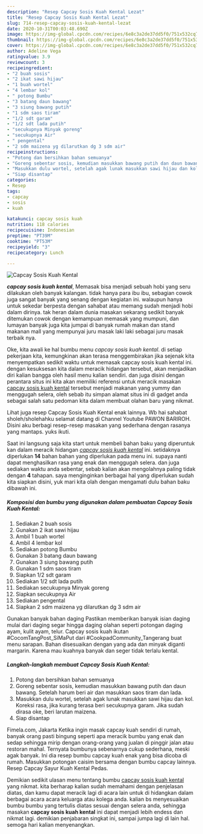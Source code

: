 ```yaml
---
description: "Resep Capcay Sosis Kuah Kental Lezat"
title: "Resep Capcay Sosis Kuah Kental Lezat"
slug: 714-resep-capcay-sosis-kuah-kental-lezat
date: 2020-10-31T00:03:48.690Z
image: https://img-global.cpcdn.com/recipes/6e8c3a2de37dd5f0/751x532cq70/capcay-sosis-kuah-kental-foto-resep-utama.jpg
thumbnail: https://img-global.cpcdn.com/recipes/6e8c3a2de37dd5f0/751x532cq70/capcay-sosis-kuah-kental-foto-resep-utama.jpg
cover: https://img-global.cpcdn.com/recipes/6e8c3a2de37dd5f0/751x532cq70/capcay-sosis-kuah-kental-foto-resep-utama.jpg
author: Adeline Vega
ratingvalue: 3.9
reviewcount: 3
recipeingredient:
- "2 buah sosis"
- "2 ikat sawi hijau"
- "1 buah wortel"
- "4 lembar kol"
- " potong Bumbu"
- "3 batang daun bawang"
- "3 siung bawang putih"
- "1 sdm saos tiram"
- "1/2 sdt garam"
- "1/2 sdt lada putih"
- "secukupnya Minyak goreng"
- "secukupnya Air"
- " pengental"
- "2 sdm maizena yg dilarutkan dg 3 sdm air"
recipeinstructions:
- "Potong dan bersihkan bahan semuanya"
- "Goreng sebentar sosis, kemudian masukkan bawang putih dan daun bawang. Setelah harum beri air dan masukkan saos tiram dan lada."
- "Masukkan dulu wortel, setelah agak lunak masukkan sawi hijau dan kol. Koreksi rasa, jika kurang terasa beri secukupnya garam. Jika sudah dirasa oke, beri larutan maizena."
- "Siap disantap"
categories:
- Resep
tags:
- capcay
- sosis
- kuah

katakunci: capcay sosis kuah 
nutrition: 118 calories
recipecuisine: Indonesian
preptime: "PT39M"
cooktime: "PT53M"
recipeyield: "3"
recipecategory: Lunch

---
```



![Capcay Sosis Kuah Kental](https://img-global.cpcdn.com/recipes/6e8c3a2de37dd5f0/751x532cq70/capcay-sosis-kuah-kental-foto-resep-utama.jpg)

<b><i>capcay sosis kuah kental</i></b>, Memasak bisa menjadi sebuah hobi yang seru dilakukan oleh banyak kalangan. tidak hanya para ibu ibu, sebagian cowok juga sangat banyak yang senang dengan kegiatan ini. walaupun hanya untuk sekedar berpesta dengan sahabat atau memang sudah menjadi hobi dalam dirinya. tak heran dalam dunia masakan sekarang sedikit banyak ditemukan cowok dengan kemampuan memasak yang mumpuni, dan lumayan banyak juga kita jumpai di banyak rumah makan dan stand makanan mall yang mempunyai juru masak laki laki sebagai juru masak terbaik nya.

Oke, kita awali ke hal bumbu menu <i>capcay sosis kuah kental</i>. di setiap pekerjaan kita, kemungkinan akan terasa menggembirakan jika sejenak kita menyempatkan sedikit waktu untuk memasak capcay sosis kuah kental ini. dengan kesuksesan kita dalam meracik hidangan tersebut, akan menjadikan diri kalian bangga oleh hasil menu kalian sendiri. dan juga disini dengan perantara situs ini kita akan memiliki referensi untuk meracik masakan <u>capcay sosis kuah kental</u> tersebut menjadi makanan yang yummy dan menggugah selera, oleh sebab itu simpan alamat situs ini di gadget anda sebagai salah satu pedoman kita dalam membuat olahan baru yang nikmat.

Lihat juga resep Capcay Sosis Kuah Kental enak lainnya. Wb hai sahabat sholeh/sholehahku selamat datang di Channel Youtube PAWON BARIROH. Disini aku berbagi resep-resep masakan yang sederhana dengan rasanya yang mantaps. yuks ikuti.


Saat ini langsung saja kita start untuk membeli bahan baku yang diperuntuk kan dalam meracik hidangan <u><i>capcay sosis kuah kental</i></u> ini. setidaknya diperlukan <b>14</b> bahan bahan yang diperlukan pada menu ini. supaya nanti dapat menghasilkan rasa yang enak dan menggugah selera. dan juga sediakan waktu anda sebentar, sebab kalian akan mengolahnya paling tidak dengan <b>4</b> tahapan. saya menginginkan berbagai hal yang diperlukan sudah kita siapkan disini, yuk mari kita olah dengan mengamati dulu bahan baku dibawah ini.

<!--inarticleads1-->

##### Komposisi dan bumbu yang digunakan dalam pembuatan Capcay Sosis Kuah Kental:

1. Sediakan 2 buah sosis
1. Gunakan 2 ikat sawi hijau
1. Ambil 1 buah wortel
1. Ambil 4 lembar kol
1. Sediakan  potong Bumbu
1. Gunakan 3 batang daun bawang
1. Gunakan 3 siung bawang putih
1. Gunakan 1 sdm saos tiram
1. Siapkan 1/2 sdt garam
1. Sediakan 1/2 sdt lada putih
1. Sediakan secukupnya Minyak goreng
1. Siapkan secukupnya Air
1. Sediakan  pengental
1. Siapkan 2 sdm maizena yg dilarutkan dg 3 sdm air


Gunakan banyak bahan daging Pastikan memberikan banyak isian daging mulai dari daging segar hingga daging olahan seperti potongan daging ayam, kulit ayam, telur. Capcay sosis kuah ikutan #CocomTangPost_SiMaPut dari #CookpadCommunity_Tangerang buat menu sarapan. Bahan disesuaikan dengan yang ada dan minyak diganti margarin. Karena mau kuahnya banyak dan seger tidak terlalu kental. 

<!--inarticleads2-->

##### Langkah-langkah membuat Capcay Sosis Kuah Kental:

1. Potong dan bersihkan bahan semuanya
1. Goreng sebentar sosis, kemudian masukkan bawang putih dan daun bawang. Setelah harum beri air dan masukkan saos tiram dan lada.
1. Masukkan dulu wortel, setelah agak lunak masukkan sawi hijau dan kol. Koreksi rasa, jika kurang terasa beri secukupnya garam. Jika sudah dirasa oke, beri larutan maizena.
1. Siap disantap


Fimela.com, Jakarta Ketika ingin masak capcay kuah sendiri di rumah, banyak orang pasti bingung seperti apa meracik bumbu yang enak dan sedap sehingga mirip dengan orang-orang yang jualan di pinggir jalan atau restoran mahal. Ternyata bumbunya sebenarnya cukup sederhana, meski agak banyak. Ini dia resep bumbu capcay kuah enak yang bisa dicoba di rumah. Masukkan potongan caisim bersama dengan bumbu capcay lainnya. Resep Capcay Sayur Kuah Kental Pedas. 

Demikian sedikit ulasan menu tentang bumbu <u>capcay sosis kuah kental</u> yang nikmat. kita berharap kalian sudah memahami dengan penjelasan diatas, dan kamu dapat meracik lagi di acara lain untuk di hidangkan dalam berbagai acara acara keluarga atau kolega anda. kalian bs menyesuaikan bumbu bumbu yang tertulis diatas sesuai dengan selera anda, sehingga masakan <b>capcay sosis kuah kental</b> ini dapat menjadi lebih endess dan nikmat lagi. demikian penjabaran singkat ini, sampai jumpa lagi di lain hal. semoga hari kalian menyenangkan.
